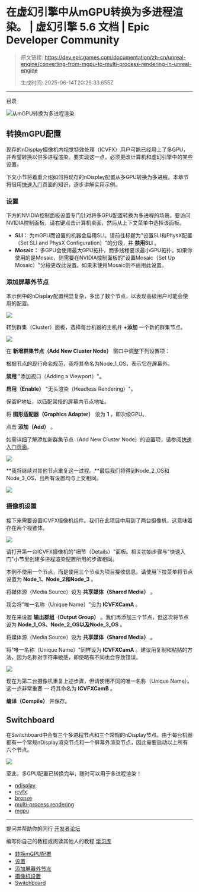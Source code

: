 # 在虚幻引擎中从mGPU转换为多进程渲染。 | 虚幻引擎 5.6 文档 | Epic Developer Community

> 原文链接: https://dev.epicgames.com/documentation/zh-cn/unreal-engine/converting-from-mgpu-to-multi-process-rendering-in-unreal-engine
> 
> 生成时间: 2025-06-14T20:26:33.655Z

---

目录

![从mGPU转换为多进程渲染](https://dev.epicgames.com/community/api/documentation/image/4cbed4c9-cd81-4136-bdbc-c333c96b5d23?resizing_type=fill&width=1920&height=335)

## 转换mGPU配置

现存的nDisplay摄像机内视觉特效处理（ICVFX）用户可能已经用上了多GPU，并希望转换以供多进程渲染。要实现这一点，必须更改计算机和虚幻引擎中的某些设置。

下文小节将着重介绍如何将现存的nDisplay配置从多GPU转换为多进程。本章节将借用[快速入门](/documentation/zh-cn/unreal-engine/getting-started-with-multi-process-rendering-in-unreal-engine)页面的知识，逐步讲解实用示例。

### 设置

下方的NVIDIA控制面板设置专门针对将多GPU配置转换为多进程的场景。要访问NVIDIA控制面板，请右键点击计算机桌面，然后从上下文菜单中选择该面板。

-   **SLI：** 为mGPU而设置的机器会启用SLI。请前往标题为"设置SLI和PhysX配置（Set SLI and PhysX Configuration）"的分段，并 **禁用SLI** 。
-   **Mosaic：** 多GPU会使用最大GPU拓扑，而多线程要求最小GPU拓扑。如果你使用的是Mosaic，则需要在NVIDIA控制面板的"设置Mosaic（Set Up Mosaic）"分段更改此设置。如果未使用Mosaic则不适用此设置。

### 添加屏幕外节点

本示例中的nDisplay配置稍显复杂，多出了数个节点，以表现高级用户可能会使用的配置。

![](https://d1iv7db44yhgxn.cloudfront.net/documentation/images/2dc5227e-041c-42f3-88b8-790af3493048/conversion-1.png)

转到群集（Cluster）面板，选择每台机器的主机并 **+添加** 一个新的群集节点。

![](https://d1iv7db44yhgxn.cloudfront.net/documentation/images/c901a473-9dc5-4ac0-9abc-3b03a5ce7df0/conversion-2.png)

在 **新增群集节点（Add New Cluster Node）** 窗口中调整下列设置项：

根据节点的现行命名规范，我将其命名为Node\_1\_OS，表示它在屏幕外。

**禁用** "添加视口（Adding a Viewport）"。

**启用（Enable）** "无头渲染（Headless Rendering）"。

保留IP地址，以匹配常规的屏幕内节点地址。

将 **图形适配器（Graphics Adapter）** 设为 **1** ，即次级GPU。

点击 **添加（Add）** 。

如需详细了解添加新群集节点（Add New Cluster Node）的设置项，请参阅[快速入门页面](/documentation/zh-cn/unreal-engine/getting-started-with-multi-process-rendering-in-unreal-engine)。

![](https://d1iv7db44yhgxn.cloudfront.net/documentation/images/c5bec20e-8711-421b-b10a-834b01cae497/conversion-3.png)

**我将继续对其他节点重复这一过程。**最后我们将得到Node\_2\_OS和Node\_3\_OS，且所有设置均与上文相同。

![](https://d1iv7db44yhgxn.cloudfront.net/documentation/images/13da86c0-9cf7-4304-9055-1934b6ebed59/conversion-4.png)

### 摄像机设置

接下来需要设置ICVFX摄像机组件。我们在此项目中用到了两台摄像机，这意味着存在两个视锥体。

![](https://d1iv7db44yhgxn.cloudfront.net/documentation/images/139dba1b-6b96-4fa6-9f5b-814facadf475/conversion-5.png)

请打开第一台ICVFX摄像机的"细节（Details）"面板。相关初始步骤与"快速入门"小节里创建多进程渲染配置所用的步骤相同。

本例不使用一个节点，而是使用三个节点为项目接收信息。请使用下拉菜单将节点设置为 **Node\_1、Node\_2和Node\_3** 。

将媒体源（Media Source）设为 **共享媒体（Shared Media）** 。

我会将"唯一名称（Unique Name）"设为 **ICVFXCamA** 。

现在来设置 **输出群组（Output Group）** 。我们再添加三个节点，但这次将节点设为 **Node\_1\_OS、Node\_2\_OS以及Node\_3\_OS** 。

将媒体源（Media Source）设为 **共享媒体（Shared Media）** 。

将"唯一名称（Unique Name）"同样设为 **ICVFXCamA** 。建议用复制和粘贴的方法，因为名称对字符串敏感，即使略有不同也会导致错误。

![](https://d1iv7db44yhgxn.cloudfront.net/documentation/images/4e6e7b83-d5e4-48ab-94cb-8a3da273b532/conversion-6.png)

现在为第二台摄像机重复上述步骤，但请使用不同的唯一名称（Unique Name）。这一点非常重要 — 将其命名为 **ICVFXCamB** 。

**编译（Compile）** 并保存。

## Switchboard

在Switchboard中会有三个多进程节点和三个常规的nDisplay节点。由于每台机器都有一个常规nDisplay渲染节点和一个屏幕外渲染节点，因此需要启动以上所有六个节点。

![](https://d1iv7db44yhgxn.cloudfront.net/documentation/images/e1dad89e-0af7-40ae-bc8c-0dc27aa64a12/conversion-7.png)

至此，多GPU配置已转换完毕，随时可以用于多进程渲染！

-   [ndisplay](https://dev.epicgames.com/community/search?query=ndisplay)
-   [icvfx](https://dev.epicgames.com/community/search?query=icvfx)
-   [bronze](https://dev.epicgames.com/community/search?query=bronze)
-   [multi-process rendering](https://dev.epicgames.com/community/search?query=multi-process%20rendering)
-   [mgpu](https://dev.epicgames.com/community/search?query=mgpu)

* * *

提问并帮助你的同行 [开发者论坛](https://forums.unrealengine.com/categories?tag=unreal-engine)

编写你自己的教程或阅读其他人的教程 [学习库](https://dev.epicgames.com/community/unreal-engine/learning)

-   [转换mGPU配置](/documentation/zh-cn/unreal-engine/converting-from-mgpu-to-multi-process-rendering-in-unreal-engine#%E8%BD%AC%E6%8D%A2mgpu%E9%85%8D%E7%BD%AE)
-   [设置](/documentation/zh-cn/unreal-engine/converting-from-mgpu-to-multi-process-rendering-in-unreal-engine#%E8%AE%BE%E7%BD%AE)
-   [添加屏幕外节点](/documentation/zh-cn/unreal-engine/converting-from-mgpu-to-multi-process-rendering-in-unreal-engine#%E6%B7%BB%E5%8A%A0%E5%B1%8F%E5%B9%95%E5%A4%96%E8%8A%82%E7%82%B9)
-   [摄像机设置](/documentation/zh-cn/unreal-engine/converting-from-mgpu-to-multi-process-rendering-in-unreal-engine#%E6%91%84%E5%83%8F%E6%9C%BA%E8%AE%BE%E7%BD%AE)
-   [Switchboard](/documentation/zh-cn/unreal-engine/converting-from-mgpu-to-multi-process-rendering-in-unreal-engine#switchboard)